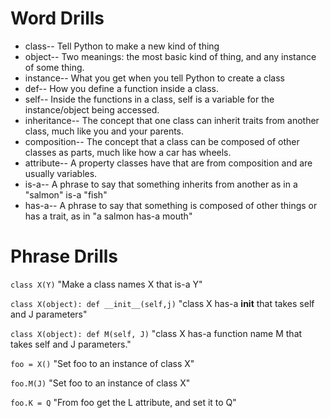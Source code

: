 # Word Drills
- class-- Tell Python to make a new kind of thing
- object-- Two meanings: the most basic kind of thing, and any instance of some thing.
- instance-- What you get when you tell Python to create a class
- def-- How you define a function inside a class.
- self-- Inside the functions in a class, self is a variable for the instance/object being accessed.
- inheritance-- The concept that one class can inherit traits from another class, much like you and your parents.
- composition-- The concept that a class can be composed of other classes as parts, much like how a car has wheels.
- attribute-- A property classes have that are from composition and are usually variables.
- is-a-- A phrase to say that something inherits from another as in a "salmon" is-a "fish"
- has-a-- A phrase to say that something is composed of other things or has a trait, as in "a salmon has-a mouth"

# Phrase Drills
`class X(Y)` "Make a class names X that is-a Y"

`class X(object): def __init__(self,j)` "class X has-a __init__ that takes self and J parameters"

`class X(object): def M(self, J)` "class X has-a function name M that takes self and J parameters."

`foo = X()` "Set foo to an instance of class X"

`foo.M(J)` "Set foo to an instance of class X"

`foo.K = Q` "From foo get the L attribute, and set it to Q"

